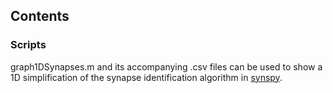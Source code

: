 ## Contents

### Scripts

graph1DSynapses.m and its accompanying .csv files can be used to show a 1D simplification of the synapse identification algorithm in [synspy](https://github.com/informatics-isi-edu/synspy/).
